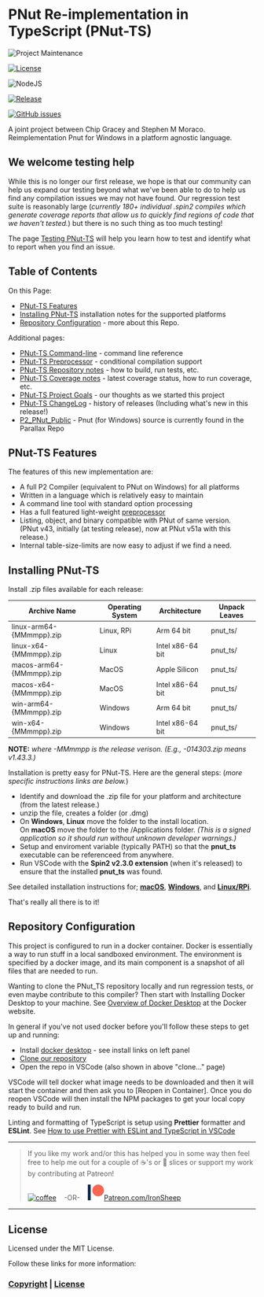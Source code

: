 # PNut Re-implementation in TypeScript (PNut-TS)

![Project Maintenance][maintenance-shield]

[![License][license-shield]](LICENSE)

![NodeJS][node-badge]

[![Release][Release-shield]](https://github.com/ironsheep/PNut-TS/releases)

[![GitHub issues][Issues-shield]](https://github.com/ironsheep/PNut-TS/issues)

A joint project between Chip Gracey and Stephen M Moraco.
Reimplementation Pnut for Windows in a platform agnostic language.

## We welcome testing help

While this is no longer our first release, we hope is that our community can help us expand our testing beyond what we've been able to do to help us find any compilation issues we may not have found. Our regression test suite is reasonably large (*currently 180+ individual .spin2 compiles which generate coverage reports that allow us to quickly find regions of code that we haven't tested.*) but there is no such thing as too much testing!

The page [Testing PNut-TS](Testing.md) will help you learn how to test and identify what to report when you find an issue.

## Table of Contents

On this Page:

- [PNut-TS Features](#pnut-ts-features)
- [Installing PNut-TS](#installing-pnut-ts) installation notes for the supported platforms
- [Repository Configuration](#repository-configuration) - more about this Repo.

Additional pages:

- [PNut-TS Command-line](CommandLine.md) - command line reference
- [PNut-TS Preprocessor](Preprocessor.md) - conditional compilation support
- [PNut-TS Repository notes](BUILD-RUN.md) - how to build, run tests, etc.
- [PNut-TS Coverage notes](Coverage.md) - latest coverage status, how to run coverage, etc.
- [PNut-TS Project Goals](Goals.md) - our thoughts as we started this project
- [PNut-TS ChangeLog](CHANGELOG.md) - history of releases (Including what's new in this release!)
- [P2\_PNut_Public](https://github.com/parallaxinc/P2_PNut_Public) - Pnut (for Windows) source is currently found in the Parallax Repo

## PNut-TS Features

The features of this new implementation are:

- A full P2 Compiler (equivalent to PNut on Windows) for all platforms
- Written in a language which is relatively easy to maintain
- A command line tool with standard option processing
- Has a full featured light-weight [preprocessor](Preprocessor.md)
- Listing, object, and binary compatible with PNut of same version.<BR>(PNut v43, initially (at testing release), now at PNut v51a with this release.)
- Internal table-size-limits are now easy to adjust if we find a need.

## Installing PNut-TS

Install .zip files available for each release:

| Archive Name | Operating System | Architecture | Unpack Leaves |
| --- | --- | --- | --- |
| linux-arm64-{MMmmpp}.zip | Linux, RPi | Arm 64 bit | pnut_ts/ |
| linux-x64-{MMmmpp}.zip| Linux | Intel x86-64 bit | pnut_ts/ |
| macos-arm64-{MMmmpp}.zip| MacOS | Apple Silicon | pnut_ts/ |
| macos-x64-{MMmmpp}.zip| MacOS | Intel x86-64 bit | pnut_ts/ |
| win-arm64-{MMmmpp}.zip| Windows | Arm 64 bit | pnut_ts/ |
| win-x64-{MMmmpp}.zip| Windows | Intel x86-64 bit | pnut_ts/ |

**NOTE:** *where -MMmmpp is the release verison. (E.g., -014303.zip means v1.43.3.)*

Installation is pretty easy for PNut-TS.  Here are the general steps: (*more specific instructions links are below.*)

- Identify and download the .zip file for your platform and architecture (from the latest release.)
- unzip the file, creates a folder (or .dmg)
- On **Windows**, **Linux** move the folder to the install location.<BR>On **macOS** move the folder to the /Applications folder. *(This is a signed application so it should run without unknown developer warnings.)*
- Setup and enviroment variable (typically PATH) so that the **pnut_ts** executable can be referenceed from anywhere.
- Run VSCode with the **Spin2 v2.3.0 extension** (when it's released) to ensure that the installed **pnut_ts** was found.

See detailed installation instructions for; **[macOS](https://github.com/ironsheep/P2-vscode-langserv-extension/blob/main/TASKS-User-macOS.md#installing-pnut-ts-on-macos)**, **[Windows](https://github.com/ironsheep/P2-vscode-langserv-extension/blob/main/TASKS-User-win.md#installing-pnut-ts-on-windows)**, and **[Linux/RPi](https://github.com/ironsheep/P2-vscode-langserv-extension/blob/main/TASKS-User-RPi.md#installing-pnut-ts-on-rpilinux)**.

That's really all there is to it!

## Repository Configuration

This project is configured to run in a docker container. Docker is essentially a way to run stuff in a local sandboxed environment. The environment is specified by a docker image, and its main component is a snapshot of all files that are needed to run.

Wanting to clone the PNut_TS repository locally and run regression tests, or even maybe contribute to this compiler? Then start with Installing Docker Desktop to your machine. See [Overview of Docker Desktop](https://docs.docker.com/desktop/) at the Docker website.

In general if you've not used docker before you'll follow these steps to get up and running:

- Install [docker desktop](https://docs.docker.com/desktop/) - see install links on left panel
- [Clone our repository](BUILD-RUN.md)
- Open the repo in VSCode (also shown in above "clone..." page)

VSCode will tell docker what image needs to be downloaded and then it will start the container and then ask you to [Reopen in Container]. Once you do reopen VSCode will then install the NPM packages to get your local copy ready to build and run.

Linting and formatting of TypeScript is setup using **Prettier** formatter and **ESLint**.
See [How to use Prettier with ESLint and TypeScript in VSCode](https://khalilstemmler.com/blogs/tooling/prettier/)

---

> If you like my work and/or this has helped you in some way then feel free to help me out for a couple of :coffee:'s or :pizza: slices or support my work by contributing at Patreon!
>
> [![coffee](https://www.buymeacoffee.com/assets/img/custom_images/black_img.png)](https://www.buymeacoffee.com/ironsheep) &nbsp;&nbsp; -OR- &nbsp;&nbsp; [![Patreon](./DOCs/images/patreon.png)](https://www.patreon.com/IronSheep?fan_landing=true)[Patreon.com/IronSheep](https://www.patreon.com/IronSheep?fan_landing=true)

---

## License

Licensed under the MIT License.

Follow these links for more information:

### [Copyright](copyright) | [License](LICENSE)

[maintenance-shield]: https://img.shields.io/badge/maintainer-stephen%40ironsheep%2ebiz-blue.svg?style=for-the-badge

[license-shield]: https://img.shields.io/badge/License-MIT-yellow.svg

[Release-shield]: https://img.shields.io/github/release/ironsheep/PNut-TS/all.svg

[Issues-shield]: https://img.shields.io/github/issues/ironsheep/PNut-TS.svg

[node-badge]: https://img.shields.io/badge/node.js-6DA55F?style=for-the-badge&logo=node.js&logoColor=white

